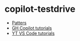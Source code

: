 # copilot-testdrive

* [Patters](https://patterns.hattori.dev/)
* [GH Copilot tutorials](https://github.com/features/copilot/tutorials)
* [YT VS Code tutorials](https://www.youtube.com/watch?v=hh1nOX14TyY)